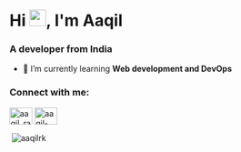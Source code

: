 <h1>Hi <img src="https://github.com/TheDudeThatCode/TheDudeThatCode/blob/master/Assets/Hi.gif" width="29px">, I'm Aaqil</h1>
<h3>A developer from India</h3>

- 🌱 I’m currently learning **Web development and DevOps**

<h3 align="left">Connect with me:</h3>
<p align="left">
<a href="https://twitter.com/aaqil_raj" target="blank"><img align="center" src="https://raw.githubusercontent.com/rahuldkjain/github-profile-readme-generator/master/src/images/icons/Social/twitter.svg" alt="aaqil_raj" height="30" width="40" /></a>
<a href="https://linkedin.com/in/aaqil-krishna-1a81a81b1" target="blank"><img align="center" src="https://raw.githubusercontent.com/rahuldkjain/github-profile-readme-generator/master/src/images/icons/Social/linked-in-alt.svg" alt="aaqil-krishna-1a81a81b1" height="30" width="40" /></a>
</p>

<p>&nbsp;<img align="center" src="https://github-readme-stats.vercel.app/api?username=aaqilrk&show_icons=true&locale=en" alt="aaqilrk" /></p>

